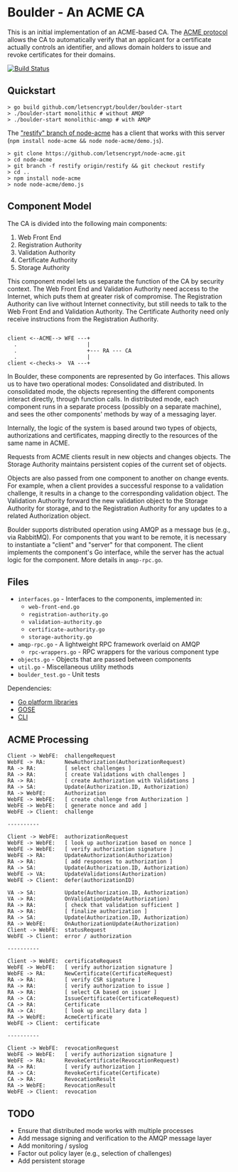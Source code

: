 Boulder - An ACME CA
====================

This is an initial implementation of an ACME-based CA.  The [ACME protocol](https://github.com/letsencrypt/acme-spec/) allows the CA to automatically verify that an applicant for a certificate actually controls an identifier, and allows domain holders to issue and revoke certificates for their domains.

[![Build Status](https://travis-ci.org/letsencrypt/boulder.svg?branch=master)](https://travis-ci.org/letsencrypt/boulder)

Quickstart
----------

```
> go build github.com/letsencrypt/boulder/boulder-start
> ./boulder-start monolithic # without AMQP
> ./boulder-start monolithic-amqp # with AMQP
```


The ["restify" branch of node-acme](https://github.com/letsencrypt/node-acme/tree/restify) has a client that works with this server (`npm install node-acme && node node-acme/demo.js`).

```
> git clone https://github.com/letsencrypt/node-acme.git
> cd node-acme
> git branch -f restify origin/restify && git checkout restify
> cd ..
> npm install node-acme
> node node-acme/demo.js
```

Component Model
---------------

The CA is divided into the following main components:

1. Web Front End
2. Registration Authority
3. Validation Authority
4. Certificate Authority
5. Storage Authority

This component model lets us separate the function of the CA by security context.  The Web Front End and Validation Authority need access to the Internet, which puts them at greater risk of compromise.  The Registration Authority can live without Internet connectivity, but still needs to talk to the Web Front End and Validation Authority.  The Certificate Authority need only receive instructions from the Registration Authority.

```

client <--ACME--> WFE ---+
  .                      |
  .                      +--- RA --- CA
  .                      |
client <-checks->  VA ---+

```

In Boulder, these components are represented by Go interfaces.  This allows us to have two operational modes: Consolidated and distributed.  In consolidated mode, the objects representing the different components interact directly, through function calls.  In distributed mode, each component runs in a separate process (possibly on a separate machine), and sees the other components' methods by way of a messaging layer.

Internally, the logic of the system is based around two types of objects, authorizations and certificates, mapping directly to the resources of the same name in ACME.

Requests from ACME clients result in new objects and changes objects.  The Storage Authority maintains persistent copies of the current set of objects.

Objects are also passed from one component to another on change events.  For example, when a client provides a successful response to a validation challenge, it results in a change to the corresponding validation object.  The Validation Authority forward the new validation object to the Storage Authority for storage, and to the Registration Authority for any updates to a related Authorization object.

Boulder supports distributed operation using AMQP as a message bus (e.g., via RabbitMQ).  For components that you want to be remote, it is necessary to instantiate a "client" and "server" for that component.  The client implements the component's Go interface, while the server has the actual logic for the component.  More details in `amqp-rpc.go`.

Files
-----

* `interfaces.go` - Interfaces to the components, implemented in:
  * `web-front-end.go`
  * `registration-authority.go`
  * `validation-authority.go`
  * `certificate-authority.go`
  * `storage-authority.go`
* `amqp-rpc.go` - A lightweight RPC framework overlaid on AMQP
  * `rpc-wrappers.go` - RPC wrappers for the various component type
* `objects.go` - Objects that are passed between components
* `util.go` - Miscellaneous utility methods
* `boulder_test.go` - Unit tests

Dependencies:

* [Go platform libraries](https://golang.org/pkg/)
* [GOSE](https://github.com/bifurcation/gose)
* [CLI](https://github.com/codegangsta/cli)


ACME Processing
---------------

```
Client -> WebFE:  challengeRequest
WebFE -> RA:      NewAuthorization(AuthorizationRequest)
RA -> RA:         [ select challenges ]
RA -> RA:         [ create Validations with challenges ]
RA -> RA:         [ create Authorization with Validations ]
RA -> SA:         Update(Authorization.ID, Authorization)
RA -> WebFE:      Authorization
WebFE -> WebFE:   [ create challenge from Authorization ]
WebFE -> WebFE:   [ generate nonce and add ]
WebFE -> Client:  challenge

----------

Client -> WebFE:  authorizationRequest
WebFE -> WebFE:   [ look up authorization based on nonce ]
WebFE -> WebFE:   [ verify authorization signature ]
WebFE -> RA:      UpdateAuthorization(Authorization)
RA -> RA:         [ add responses to authorization ]
RA -> SA:         Update(Authorization.ID, Authorization)
WebFE -> VA:      UpdateValidations(Authorization)
WebFE -> Client:  defer(authorizationID)

VA -> SA:         Update(Authorization.ID, Authorization)
VA -> RA:         OnValidationUpdate(Authorization)
RA -> RA:         [ check that validation sufficient ]
RA -> RA:         [ finalize authorization ]
RA -> SA:         Update(Authorization.ID, Authorization)
RA -> WebFE:      OnAuthorizationUpdate(Authorization)
Client -> WebFE:  statusRequest
WebFE -> Client:  error / authorization

----------

Client -> WebFE:  certificateRequest
WebFE -> WebFE:   [ verify authorization signature ]
WebFE -> RA:      NewCertificate(CertificateRequest)
RA -> RA:         [ verify CSR signature ]
RA -> RA:         [ verify authorization to issue ]
RA -> RA:         [ select CA based on issuer ]
RA -> CA:         IssueCertificate(CertificateRequest)
CA -> RA:         Certificate
RA -> CA:         [ look up ancillary data ]
RA -> WebFE:      AcmeCertificate
WebFE -> Client:  certificate

----------

Client -> WebFE:  revocationRequest
WebFE -> WebFE:   [ verify authorization signature ]
WebFE -> RA:      RevokeCertificate(RevocationRequest)
RA -> RA:         [ verify authorization ]
RA -> CA:         RevokeCertificate(Certificate)
CA -> RA:         RevocationResult
RA -> WebFE:      RevocationResult
WebFE -> Client:  revocation
```


TODO
----

* Ensure that distributed mode works with multiple processes
* Add message signing and verification to the AMQP message layer
* Add monitoring / syslog
* Factor out policy layer (e.g., selection of challenges)
* Add persistent storage
